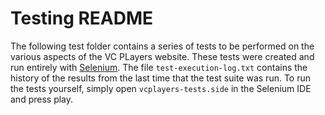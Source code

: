 # Testing README
The following test folder contains a series of tests to be performed on the various aspects of the VC PLayers website. These tests were created and run entirely with [Selenium](https://www.selenium.dev/projects/). The file `test-execution-log.txt` contains the history of the results from the last time that the test suite was run. To run the tests yourself, simply open `vcplayers-tests.side` in the Selenium IDE and press play.